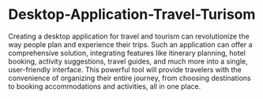# Desktop-Application-Travel-Turisom

Creating a desktop application for travel and tourism can revolutionize the way people plan and experience their trips. Such an application can offer a comprehensive solution, integrating features like itinerary planning, hotel booking, activity suggestions, travel guides, and much more into a single, user-friendly interface. This powerful tool will provide travelers with the convenience of organizing their entire journey, from choosing destinations to booking accommodations and activities, all in one place. 
